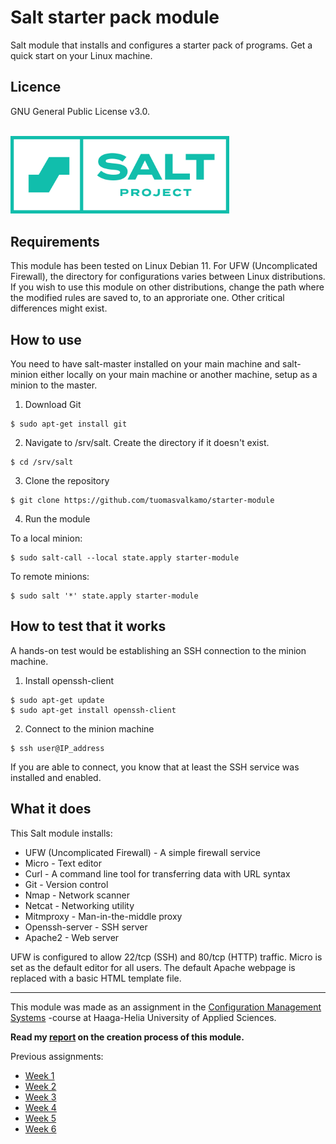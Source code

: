 # Salt starter pack module

Salt module that installs and configures a starter pack of programs. Get a quick start on your Linux machine.

## Licence

GNU General Public License v3.0.

<br>

<img src="SaltProject_altlogo_teal.png" width="350"/>

## Requirements

This module has been tested on Linux Debian 11. For UFW (Uncomplicated Firewall), the directory for configurations varies between Linux distributions. If you wish to use this module on other distributions, change the path where the modified rules are saved to, to an approriate one. Other critical differences might exist.

## How to use

You need to have salt-master installed on your main machine and salt-minion either locally on your main machine or another machine, setup as a minion to the master.

1. Download Git

```
$ sudo apt-get install git
```

2. Navigate to /srv/salt. Create the directory if it doesn't exist.

```
$ cd /srv/salt
```

3. Clone the repository

```
$ git clone https://github.com/tuomasvalkamo/starter-module
```

4. Run the module

To a local minion:

    $ sudo salt-call --local state.apply starter-module

To remote minions:

    $ sudo salt '*' state.apply starter-module

## How to test that it works

A hands-on test would be establishing an SSH connection to the minion machine.

1. Install openssh-client

```
$ sudo apt-get update
$ sudo apt-get install openssh-client
```

2. Connect to the minion machine

```
$ ssh user@IP_address
```

If you are able to connect, you know that at least the SSH service was installed and enabled.

## What it does

This Salt module installs:

- UFW (Uncomplicated Firewall) - A simple firewall service
- Micro - Text editor
- Curl - A command line tool for transferring data with URL syntax
- Git - Version control
- Nmap - Network scanner
- Netcat - Networking utility
- Mitmproxy - Man-in-the-middle proxy
- Openssh-server - SSH server
- Apache2 - Web server

UFW is configured to allow 22/tcp (SSH) and 80/tcp (HTTP) traffic. Micro is set as the default editor for all users. The default Apache webpage is replaced with a basic HTML template file.

---

This module was made as an assignment in the [Configuration Management Systems](https://terokarvinen.com/2022/palvelinten-hallinta-2022p2/) -course at Haaga-Helia University of Applied Sciences.

**Read my [report](https://tuomasvalkamo.com/how-to-create-your-own-salt-module/) on the creation process of this module.**

Previous assignments:

- [Week 1](https://tuomasvalkamo.com/CMS-course/week-1/)
- [Week 2](https://tuomasvalkamo.com/CMS-course/week-2/)
- [Week 3](https://tuomasvalkamo.com/CMS-course/week-3/)
- [Week 4](https://tuomasvalkamo.com/CMS-course/week-4/)
- [Week 5](https://tuomasvalkamo.com/CMS-course/week-5/)
- [Week 6](https://tuomasvalkamo.com/CMS-course/week-6/)
